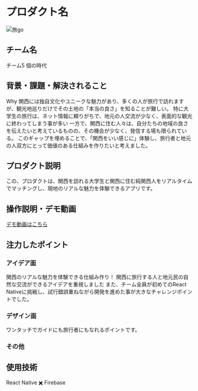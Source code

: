 # プロダクト名 
<!-- プロダクト名に変更してください -->

![旅go](https://kc3.me/cms/wp-content/uploads/2024/11/hack25-eyecatch.png)
<!-- プロダクト名・イメ                                                ージ画像を差し変えてください -->


## チーム名
チーム5 個の時代
<!-- チームIDとチーム名を入力してください -->


## 背景・課題・解決されること

<!-- テーマ「関西をいい感じに」に対して、考案するプロダクトがどういった(Why)背景から思いついたのか、どのよう(What)な課題があり、どのよう(How)に解決するのかを入力してください -->

Why
関西には独自文化やユニークな魅力があり、多くの人が旅行で訪れますが、観光地巡りだけでその土地の「本当の良さ」を知ることが難しい。
特に大学生の旅行は、ネット情報に頼りがちで、地元の人交流が少なく、表面的な観光に終わってしまう事が多い
一方で、関西に住む人々は、自分たちの地域の良さを伝えたいと考えているものの、その機会が少なく、発信する場も限られている。
このギャップを埋めることで、「関西をいい感じに」体験し、旅行者と地元の人双方にとって価値のある仕組みを作りたいと考えました。



## プロダクト説明

<!-- 開発したプロダクトの説明を入力してください -->
この、プロダクトは、関西を訪れる大学生と関西に住む純関西人をリアルタイムでマッチングし、現地のリアルな魅力を体験できるアプリです。

## 操作説明・デモ動画
[デモ動画はこちら](https://www.youtube.com/watch?v=fbzGp0XJGq8)
<!-- 開発したプロダクトの操作説明について入力してください。また、操作説明デモ動画があれば、埋め込みやリンクを記載してください -->


## 注力したポイント
### アイデア面

関西のリアルな魅力を体験できる仕組み作り！
関西に旅行する人と地元民の自然な交流ができるアイデアを重視しました
また、チーム全員が初めてのReact Nativeに挑戦し、試行錯誤重ねながら開発を進めた事が大きなチャレンジポイントでした。

### デザイン面

ワンタッチでガイドにも旅行者にもなれるポイントです。

### その他

## 使用技術

React Native ✖️ Firebase

<!--
markdownの記法はこちらを参照してください！
https://docs.github.com/ja/get-started/writing-on-github/getting-started-with-writing-and-formatting-on-github/basic-writing-and-formatting-syntax
-->